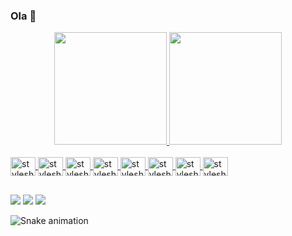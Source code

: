 ### Ola 👋

<div align="center">
  <a href="https://github.com/juggerino">
  <img height="180em" src="https://github-readme-stats.vercel.app/api?username=juggerino&show_icons=true&theme=dracula&title_color=CE7B64&text_color=CE7B64&icon_color=000000&border_color=&bg_color=5584A4&include_all_commits=true&count_private=true"/>
  <img height="180em" src="https://github-readme-stats.vercel.app/api/top-langs/?username=juggerino&layout=compact&title_color=BD795B&text_color=BD795B&icon_color=000000&border_color=&bg_color=5584A4&langs_count=7&theme=dracula"/>
</div>
  
<div style="display: inline_block"><br>
  <img align="center" alt="stylesheet" height="30" width="40" src="https://cdn.jsdelivr.net/gh/devicons/devicon/icons/bootstrap/bootstrap-plain-wordmark.svg">
  <img align="center" alt="stylesheet" height="30" width="40" src="https://cdn.jsdelivr.net/gh/devicons/devicon/icons/css3/css3-plain-wordmark.svg" />
  <img align="center" alt="stylesheet" height="30" width="40" src="https://cdn.jsdelivr.net/gh/devicons/devicon/icons/html5/html5-plain-wordmark.svg"/>
  <img align="center" alt="stylesheet" height="30" width="40" src="https://cdn.jsdelivr.net/gh/devicons/devicon/icons/java/java-plain-wordmark.svg">
  <img align="center" alt="stylesheet" height="30" width="40" src="https://cdn.jsdelivr.net/gh/devicons/devicon/icons/javascript/javascript-plain.svg">
  <img align="center" alt="stylesheet" height="30" width="40" src="https://cdn.jsdelivr.net/gh/devicons/devicon/icons/mysql/mysql-plain-wordmark.svg">
  <img align="center" alt="stylesheet" height="30" width="40" src="https://cdn.jsdelivr.net/gh/devicons/devicon/icons/php/php-plain.svg">
  <img align="center" alt="stylesheet" height="30" width="40" src="https://cdn.jsdelivr.net/gh/devicons/devicon/icons/laravel/laravel-plain-wordmark.svg">
</div>
  
 
  ##
 
<div> 
 <a href="https://discord.gg/pDbY76q8Qf" target="_blank"><img src="https://img.shields.io/badge/Discord-7289DA?style=for-the-badge&logo=discord&logoColor=white" target="_blank"></a> 
  <a href = "mateus.gill1326@gmail.com"><img src="https://img.shields.io/badge/-Gmail-%23333?style=for-the-badge&logo=gmail&logoColor=white" target="_blank"></a>
  <a href="linkedin.com/in/mateus-oliveira-a1431a170" target="_blank"><img src="https://img.shields.io/badge/-LinkedIn-%230077B5?style=for-the-badge&logo=linkedin&logoColor=white" target="_blank"></a> 
 
  ![Snake animation](https://github.com/Juggerino/juggerino/blob/main/.github/workflows/main.svg)
 
</div>
